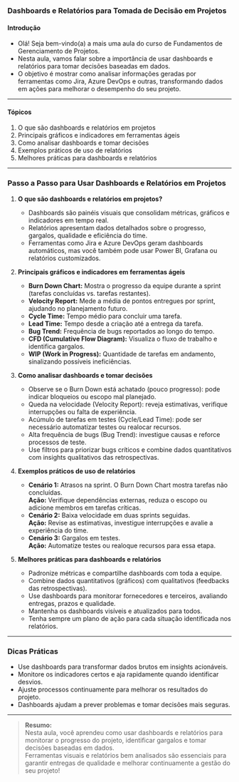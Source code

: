 ### **Dashboards e Relatórios para Tomada de Decisão em Projetos**

#### Introdução

- Olá! Seja bem-vindo(a) a mais uma aula do curso de Fundamentos de Gerenciamento de Projetos.
- Nesta aula, vamos falar sobre a importância de usar dashboards e relatórios para tomar decisões baseadas em dados.
- O objetivo é mostrar como analisar informações geradas por ferramentas como Jira, Azure DevOps e outras, transformando dados em ações para melhorar o desempenho do seu projeto.

---

#### Tópicos

1. O que são dashboards e relatórios em projetos
2. Principais gráficos e indicadores em ferramentas ágeis
3. Como analisar dashboards e tomar decisões
4. Exemplos práticos de uso de relatórios
5. Melhores práticas para dashboards e relatórios

---

### Passo a Passo para Usar Dashboards e Relatórios em Projetos

1. **O que são dashboards e relatórios em projetos?**

   - Dashboards são painéis visuais que consolidam métricas, gráficos e indicadores em tempo real.
   - Relatórios apresentam dados detalhados sobre o progresso, gargalos, qualidade e eficiência do time.
   - Ferramentas como Jira e Azure DevOps geram dashboards automáticos, mas você também pode usar Power BI, Grafana ou relatórios customizados.

2. **Principais gráficos e indicadores em ferramentas ágeis**

   - **Burn Down Chart:** Mostra o progresso da equipe durante a sprint (tarefas concluídas vs. tarefas restantes).
   - **Velocity Report:** Mede a média de pontos entregues por sprint, ajudando no planejamento futuro.
   - **Cycle Time:** Tempo médio para concluir uma tarefa.
   - **Lead Time:** Tempo desde a criação até a entrega da tarefa.
   - **Bug Trend:** Frequência de bugs reportados ao longo do tempo.
   - **CFD (Cumulative Flow Diagram):** Visualiza o fluxo de trabalho e identifica gargalos.
   - **WIP (Work in Progress):** Quantidade de tarefas em andamento, sinalizando possíveis ineficiências.

3. **Como analisar dashboards e tomar decisões**

   - Observe se o Burn Down está achatado (pouco progresso): pode indicar bloqueios ou escopo mal planejado.
   - Queda na velocidade (Velocity Report): reveja estimativas, verifique interrupções ou falta de experiência.
   - Acúmulo de tarefas em testes (Cycle/Lead Time): pode ser necessário automatizar testes ou realocar recursos.
   - Alta frequência de bugs (Bug Trend): investigue causas e reforce processos de teste.
   - Use filtros para priorizar bugs críticos e combine dados quantitativos com insights qualitativos das retrospectivas.

4. **Exemplos práticos de uso de relatórios**

   - **Cenário 1:** Atrasos na sprint. O Burn Down Chart mostra tarefas não concluídas.  
     **Ação:** Verifique dependências externas, reduza o escopo ou adicione membros em tarefas críticas.
   - **Cenário 2:** Baixa velocidade em duas sprints seguidas.  
     **Ação:** Revise as estimativas, investigue interrupções e avalie a experiência do time.
   - **Cenário 3:** Gargalos em testes.  
     **Ação:** Automatize testes ou realoque recursos para essa etapa.

5. **Melhores práticas para dashboards e relatórios**

   - Padronize métricas e compartilhe dashboards com toda a equipe.
   - Combine dados quantitativos (gráficos) com qualitativos (feedbacks das retrospectivas).
   - Use dashboards para monitorar fornecedores e terceiros, avaliando entregas, prazos e qualidade.
   - Mantenha os dashboards visíveis e atualizados para todos.
   - Tenha sempre um plano de ação para cada situação identificada nos relatórios.

---

### Dicas Práticas

- Use dashboards para transformar dados brutos em insights acionáveis.
- Monitore os indicadores certos e aja rapidamente quando identificar desvios.
- Ajuste processos continuamente para melhorar os resultados do projeto.
- Dashboards ajudam a prever problemas e tomar decisões mais seguras.

---

> **Resumo:**  
> Nesta aula, você aprendeu como usar dashboards e relatórios para monitorar o progresso do projeto, identificar gargalos e tomar decisões baseadas em dados.  
> Ferramentas visuais e relatórios bem analisados são essenciais para garantir entregas de qualidade e melhorar continuamente a gestão do seu projeto!
